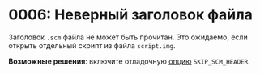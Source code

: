 # 0006: Неверный заголовок файла

Заголовок `.scm` файла не может быть прочитан. Это ожидаемо, если открыть отдельный скрипт из файла `script.img`.

**Возможные решения**: включите отладочную [опцию](../../editor/console.md#skip_scm_header) `SKIP_SCM_HEADER`.

